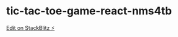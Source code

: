 # tic-tac-toe-game-react-nms4tb

[Edit on StackBlitz ⚡️](https://stackblitz.com/edit/tic-tac-toe-game-react-nms4tb)